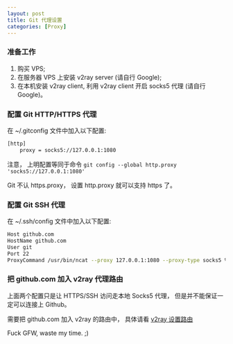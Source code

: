 ```yaml
---
layout: post
title: Git 代理设置
categories: [Proxy]
---
```


### 准备工作

1. 购买 VPS;
2. 在服务器 VPS 上安装 v2ray server (请自行 Google);
3. 在本机安装 v2ray client, 利用 v2ray client 开启 socks5 代理 (请自行 Google)。

### 配置 Git HTTP/HTTPS 代理

在 ~/.gitconfig 文件中加入以下配置:

```bash
[http]
	proxy = socks5://127.0.0.1:1080
```

注意， 上明配置等同于命令 ```git config --global http.proxy 'socks5://127.0.0.1:1080'```

Git 不认 https.proxy， 设置 http.proxy 就可以支持 https 了。

### 配置 Git SSH 代理

在 ~/.ssh/config 文件中加入以下配置:

```bash
Host github.com
HostName github.com
User git
Port 22
ProxyCommand /usr/bin/ncat --proxy 127.0.0.1:1080 --proxy-type socks5 %h %p
```

### 把 github.com 加入 v2ray 代理路由

上面两个配置只是让 HTTPS/SSH 访问走本地 Socks5 代理， 但是并不能保证一定可以连接上 Github。

需要把 github.com 加入 v2ray  的路由中，  具体请看 [v2ray 设置路由](https://manateelazycat.github.io/2020/02/09/v2ray-direct.html)

Fuck GFW, waste my time. ;)
